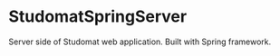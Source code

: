 StudomatSpringServer
====================

Server side of Studomat web application. Built with Spring framework.
